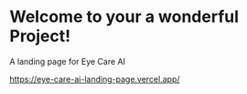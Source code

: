 # Welcome to your a wonderful Project!

A landing page for Eye Care AI 

https://eye-care-ai-landing-page.vercel.app/

